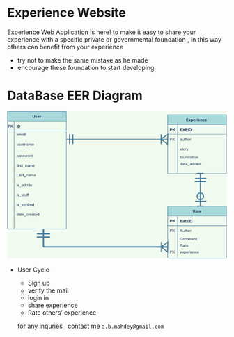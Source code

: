 # Experience Website 

Experience Web Application is here! to make it easy to share your experience with a specific private or governmental foundation , in this way others can benefit from your experience
* try not to make the same mistake as he made 
* encourage these foundation to start developing 

# DataBase EER Diagram
![DBflowchart](statics/DBflowchart.png)



* User Cycle 
    * Sign up
    * verify the mail 
    * login in 
    * share experience
    * Rate others’ experience
  
  for any inquries , contact me  ` a.b.mahdey@gmail.com `